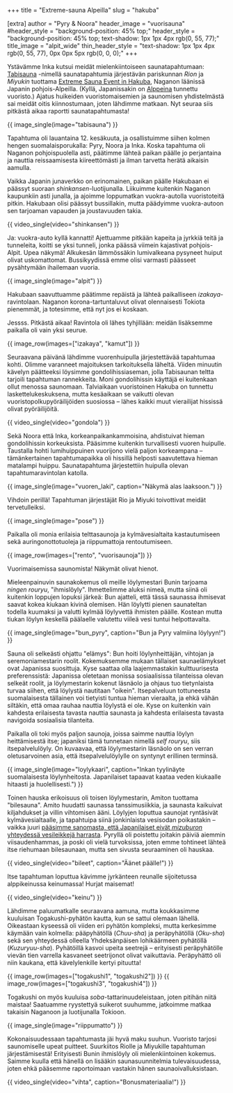 +++
title = "Extreme-sauna Alpeilla"
slug = "hakuba"

[extra]
author = "Pyry & Noora"
header_image = "vuorisauna"
#header_style = "background-position: 45% top;"
header_style = "background-position: 45% top; text-shadow: 1px 1px 4px rgb(0, 55, 77);"
title_image = "alpit_wide"
thin_header_style = "text-shadow: 1px 1px 4px rgb(0, 55, 77), 0px 0px 5px rgb(0, 0, 0);"
+++

Ystävämme Inka kutsui meidät mielenkiintoiseen saunatapahtumaan: [Tabisauna](https://tabisauna.jp) -nimellä saunatapahtumia järjestävän pariskunnan *Rion* ja *Miyukin* tuottama [Extreme Sauna Event in Hakuba](https://tabisauna.jp/hakuba-sauna-2021/), Naganon läänissä Japanin pohjois-Alpeilla. (Kyllä, Japanissakin on [Alppeina](https://fi.wikipedia.org/wiki/Japanin_Alpit) tunnettu vuoristo.) Ajatus huikeiden vuoristomaisemien ja saunomisen yhdistelmästä sai meidät oitis kiinnostumaan, joten lähdimme matkaan. Nyt seuraa siis pitkästä aikaa raportti saunatapahtumasta!

<!-- more -->

{{ image_single(image="tabisauna") }}

Tapahtuma oli lauantaina 12. kesäkuuta, ja osallistuimme siihen kolmen hengen suomalaisporukalla: Pyry, Noora ja Inka. Koska tapahtuma oli Naganon pohjoispuolella asti, päätimme lähteä paikan päälle jo perjantaina ja nauttia reissaamisesta kiireettömästi ja ilman tarvetta herätä aikaisin aamulla.

Vaikka Japanin junaverkko on erinomainen, paikan päälle Hakubaan ei päässyt suoraan *shinkansen*-luotijunalla. Liikuimme kuitenkin Naganon kaupunkiin asti junalla, ja ajoimme loppumatkan vuokra-autolla vuoristoteitä pitkin. Hakubaan olisi päässyt bussillakin, mutta päädyimme vuokra-autoon sen tarjoaman vapauden ja joustavuuden takia.

{{ video_single(video="shinkansen") }}

Ja: vuokra-auto kyllä kannatti! Ajettuamme pitkään kapeita ja jyrkkiä teitä ja tunneleita, koitti se yksi tunneli, jonka päässä viimein kajastivat pohjois-Alpit. Upea näkymä! Alkukesän lämmössäkin lumivalkeana pysyneet huiput olivat uskomattomat. Bussikyydissä emme olisi varmasti päässeet pysähtymään ihailemaan vuoria.

{{ image_single(image="alpit") }}

Hakubaan saavuttuamme päätimme repäistä ja lähteä paikalliseen *izakaya*-ravintolaan. Naganon korona-tartuntaluvut olivat olennaisesti Tokiota pienemmät, ja totesimme, että nyt jos ei koskaan.

Jessss. Pitkästä aikaa! Ravintola oli lähes tyhjillään: meidän lisäksemme paikalla oli vain yksi seurue.

{{ image_row(images=["izakaya", "kamut"]) }}

Seuraavana päivänä lähdimme vuorenhuipulla järjestettävää tapahtumaa kohti. Olimme varanneet majoituksen tarkoituksella läheltä. Viiden minuutin kävelyn päätteeksi löysimme gondolihissiaseman, jolla Tabisaunan teltta tarjoili tapahtuman rannekkeita. Moni gondolihissin käyttäjä ei kuitenkaan ollut menossa saunomaan. Talviaikaan vuoristoinen Hakuba on tunnettu laskettelukeskuksena, mutta kesäaikaan se vaikutti olevan vuoristopolkupyöräilijöiden suosiossa – lähes kaikki muut vierailijat hississä olivat pyöräilijöitä.

{{ video_single(video="gondola") }}

Sekä Noora että Inka, korkeanpaikankammoisina, ahdistuivat hieman gondolihissin korkeuksista. Pääsimme kuitenkin turvallisesti vuoren huipulle. Taustalla hohti lumihuippuinen vuorijono vielä paljon korkeampana – tämänkertainen tapahtumapaikka oli hissillä helposti saavutettava hieman matalampi huippu. Saunatapahtuma järjestettiin huipulla olevan tapahtumaravintolan katolla.

{{ image_single(image="vuoren_laki", caption="Näkymä alas laaksoon.") }}

Vihdoin perillä! Tapahtuman järjestäjät Rio ja Miyuki toivottivat meidät tervetulleiksi.

{{ image_single(image="pose") }}

Paikalla oli monia erilaisia telttasaunoja ja kylmävesialtaita kastautumiseen sekä auringonottotuoleja ja riippumattoja rentoutumiseen.

{{ image_row(images=["rento", "vuorisaunoja"]) }}

Vuorimaisemissa saunomista! Näkymät olivat hienot.

Mieleenpainuvin saunakokemus oli meille löylymestari Bunin tarjoama *ningen rouryu*, "ihmislöyly". Ihmettelimme aluksi nimeä, mutta siinä oli kuitenkin loppujen lopuksi järkeä: Bun ajatteli, että tässä saunassa ihmisevat saavat kokea kiukaan kivinä olemisen. Hän löylytti pienen saunateltan todella kuumaksi ja valutti kylmää löylyvettä ihmisten päälle. Kostean mutta tiukan löylyn keskellä päälaelle valutettu viileä vesi tuntui helpottavalta.

{{ image_single(image="bun_pyry", caption="Bun ja Pyry valmiina löylyyn!") }}

Sauna oli selkeästi ohjattu "elämys": Bun hoiti löylynheittäjän, vihtojan ja seremoniamestarin roolit. Kokemuksemme mukaan tällaiset saunaelämykset ovat Japanissa suosittuja. Kyse saattaa olla laajemmastakin kulttuurisesta preferenssistä: Japanissa oletetaan monissa sosiaalisissa tilanteissa olevan selkeät roolit, ja löylymestarin kokenut läsnäolo ja ohjaus tuo tietynlaista turvaa siihen, että löylystä nautitaan "oikein". Itsepalveluun tottuneesta suomalaisesta tällainen voi tietyisti tuntua hieman vieraalta, ja ehkä vähän siltäkin, että omaa rauhaa nauttia löylystä ei ole. Kyse on kuitenkin vain kahdesta erilaisesta tavasta nauttia saunasta ja kahdesta erilaisesta tavasta navigoida sosiaalisia tilanteita.

Paikalla oli toki myös paljon saunoja, joissa saimme nauttia löylyn heittämisestä itse; japaniksi tämä tunnetaan nimellä *self rouryu*, siis itsepalvelulöyly. On kuvaavaa, että löylymestarin läsnäolo on sen verran oletusarvoinen asia, että itsepalvelulöylylle on syntynyt erillinen terminsä.

{{ image_single(image="loylykaari", caption="Inkan tyylinäyte suomalaisesta löylynheitosta. Japanilaiset tapaavat kaataa veden kiukaalle hitaasti ja huolellisesti.") }}

Toinen hauska erikoisuus oli toisen löylymestarin, Amiton tuottama "bilesauna". Amito huudatti saunassa tanssimusiikkia, ja saunasta kaikuivat kiljahdukset ja villin vihtomisen ääni. Löylyjen loputtua saunojat ryntäsivät kylmävesialtaalle, ja tapahtuipa siinä jonkinlaista vesisodan poikastakin – vaikka juuri [pääsimme sanomasta, että Japanilaiset eivät *mizuburon* yhteydessä vesileikkejä harrasta](@/2021-06-30-talviturkki/index.fi.md). Pyryllä oli poistettu joitakin päiviä aiemmin viisaudenhammas, ja poski oli vielä turvoksissa, joten emme tohtineet lähteä itse riehumaan bilesaunaan, mutta sen sivusta seuraaminen oli hauskaa.

{{ video_single(video="bileet", caption="Äänet päälle!") }}

Itse tapahtuman loputtua kävimme jyrkänteen reunalle sijoitetussa alppikeinussa keinumassa! Hurjat maisemat!

{{ video_single(video="keinu") }}

Lähdimme paluumatkalle seuraavana aamuna, mutta koukkasimme kuuluisan Togakushi-pyhätön kautta, kun se sattui olemaan lähellä. Oikeastaan kyseessä oli viiden eri pyhätön kompleksi, mutta kerkesimme käymään vain kolmella: pääpyhätöllä (*Chuu-sha*) ja peräpyhätöllä (*Oku-sha*) sekä sen yhteydessä olleella Yhdeksänpäisen lohikäärmeen pyhätöllä (*Kuzuryuu-sha*). Pyhätöillä kasvoi upeita seetrejä – erityisesti peräpyhätölle vievän tien varrella kasvaneet seetrijonot olivat vaikuttavia. Peräpyhättö oli niin kaukana, että kävelylenkille kertyi pituutta!

{{ image_row(images=["togakushi1", "togakushi2"]) }}
{{ image_row(images=["togakushi3", "togakushi4"]) }}

Togakushi on myös kuuluisa *soba*-tattarinuudeleistaan, joten pitihän niitä maistaa! Saatuamme ryystettyä suikerot suuhumme, jatkoimme matkaa takaisin Naganoon ja luotijunalla Tokioon.

{{ image_single(image="riippumatto") }}

Kokonaisuudessaan tapahtumasta jäi hyvä maku suuhun. Vuoristo tarjosi saunomiselle upeat puitteet. Suurkiitos Riolle ja Miyukille tapahtuman järjestämisestä! Erityisesti Bunin ihmislöyly oli mielenkiintoinen kokemus. Saimme kuulla että hänellä on lisääkin saunasuunnitelmia tulevaisuudessa, joten ehkä pääsemme raportoimaan vastakin hänen saunaoivalluksistaan.

{{ video_single(video="vihta", caption="Bonusmateriaalia!") }}